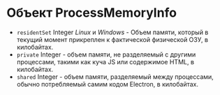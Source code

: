 # Объект ProcessMemoryInfo

* `residentSet` Integer _Linux_ и _Windows_ - Объем памяти, который в текущий момент прикреплен к фактической физической ОЗУ, в килобайтах.
* `private` Integer - объем памяти, не разделяемый с другими процессами, такими как куча JS или содержимое HTML, в килобайтах.
* `shared` Integer - объем памяти, разделяемый между процессами, обычно потребляемый самим кодом Electron, в килобайтах.
